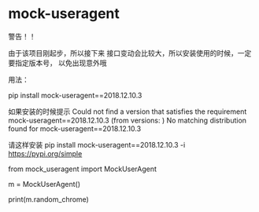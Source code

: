 # mock-useragent

警告！！ 

由于该项目刚起步，所以接下来 接口变动会比较大，所以安装使用的时候，一定要指定版本号， 以免出现意外哦


用法：

pip install mock-useragent==2018.12.10.3

如果安装的时候提示  Could not find a version that satisfies the requirement mock-useragent==2018.12.10.3 (from versions: )
No matching distribution found for mock-useragent==2018.12.10.3


请这样安装  pip install mock-useragent==2018.12.10.3 -i https://pypi.org/simple


from mock_useragent import MockUserAgent

m = MockUserAgent()

print(m.random_chrome)


